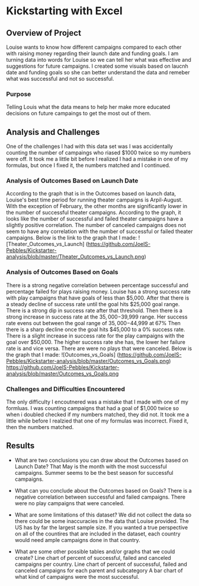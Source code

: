 # Kickstarting with Excel

## Overview of Project
Louise wants to know how different campaigns compared to each other with raising money regarding their launch date and funding goals.
I am turning data into words for Louise so we can tell her what was effective and suggestions for future campaigns. 
I created some visuals based on laucnh date and funding goals so she can better understand the data and remeber what was successful and not so successful. 

### Purpose
Telling Louis what the data means to help her make more educated decisions on future campaings to get the most out of them. 

## Analysis and Challenges
One of the challenges I had with this data set was I was accidentally counting the number of campaings who riased $1000 twice so my numbers were off. 
It took me a little bit before I realized I had a mistake in one of my formulas, but once I fixed it, the numbers matched and I continued. 

### Analysis of Outcomes Based on Launch Date
According to the graph that is in the Outcomes based on launch data, Louise's best time period for running theater campaigns is Arpil-August. 
With the exception of February, the other months are significantly lower in the number of successful theater campaigns. 
According to the graph, it looks like the number of successful and failed theater campaigns have a slightly positive correlation. 
The number of canceled campaigns does not seem to have any correlation with the number of successful or failed theater campaigns.
Below is the link to the graph that I made:
![Theater_Outcomes_vs_Launch] (https://github.com/JoelS-Pebbles/Kickstarter-analysis/blob/master/Theater_Outcomes_vs_Launch.png)

### Analysis of Outcomes Based on Goals
There is a strong negative correlation between percentage successful and percentage failed for plays raising money. 
Louise has a strong success rate with play campaigns that have goals of less than $5,000. 
After that there is a steady decline of success rate until the goal hits $25,000 goal range. 
There is a strong dip in success rate after that threshold. 
Then there is a strong increase in success rate at the $35,000-$39,999 range. 
Her success rate evens out between the goal range of $35,000-$44,999 at 67%
Then there is a sharp decline once the goal hits $45,000 to a 0% success rate. 
There is a slight increase in success rate for the play campaigns with the goal over $50,000.
The higher success rate she has, the lower her failure rate is and vice versa. 
There are were no plays that were canceled. 
Below is the graph that I made:
![Outcomes_vs_Goals] (https://github.com/JoelS-Pebbles/Kickstarter-analysis/blob/master/Outcomes_vs_Goals.png)
https://github.com/JoelS-Pebbles/Kickstarter-analysis/blob/master/Outcomes_vs_Goals.png

### Challenges and Difficulties Encountered
The only difficulty I encoutnered was a mistake that I made with one of my formluas. 
I was counting campaigns that had a goal of $1,000 twice so when i doubled checked if my numbers matched, they did not. 
It took me a little while before I realzied that one of my formulas was incorrect. 
Fixed it, then the numbers matched. 

## Results

- What are two conclusions you can draw about the Outcomes based on Launch Date?
That May is the month with the most successful campaigns. 
Summer seems to be the best season for successful campaigns. 

- What can you conclude about the Outcomes based on Goals?
There is a negative correlation between successful and failed campaigns. 
There were no play campaigns that were canceled. 

- What are some limitations of this dataset?
We did not collect the data so there could be some inaccuracies in the data that Louise provided. 
The US has by far the largest sample size. 
If you wanted a true perspective on all of the countires that are included in the dataset, each country would need ample campaigns done in that country. 

- What are some other possible tables and/or graphs that we could create?
Line chart of percent of successful, failed and canceled campaigns per country. 
Line chart of percent of successful, failed and canceled campaigns for each parent and subcategory
A bar chart of what kind of campaigns were the most successful. 

